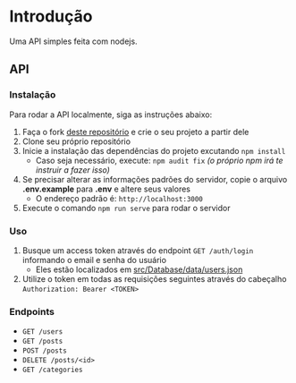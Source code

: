 # Introdução
Uma API simples feita com nodejs.

## API
### Instalação
Para rodar a API localmente, siga as instruções abaixo:

1. Faça o fork [deste repositório](https://github.com/ovalves/simple-node-api) e crie o seu projeto a partir dele
2. Clone seu próprio repositório
3. Inicie a instalação das dependências do projeto excutando `npm install`
    - Caso seja necessário, execute: `npm audit fix` _(o próprio npm irá te instruir a fazer isso)_
4. Se precisar alterar as informações padrões do servidor, copie o arquivo **.env.example** para **.env** e altere seus valores
    - O endereço padrão é: `http://localhost:3000`
5. Execute o comando `npm run serve` para rodar o servidor

### Uso
1. Busque um access token através do endpoint `GET /auth/login` informando o email e senha do usuário
    - Eles estão localizados em [src/Database/data/users.json](https://github.com/ovalves/simple-node-api/blob/main/src/Database/data/users.json)
2. Utilize o token em todas as requisições seguintes através do cabeçalho `Authorization: Bearer <TOKEN>`

### Endpoints
- `GET /users`
- `GET /posts`
- `POST /posts`
- `DELETE /posts/<id>`
- `GET /categories`

